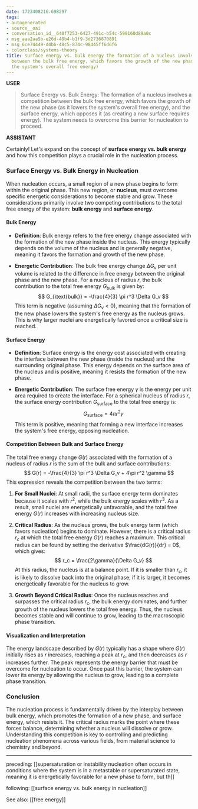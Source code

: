 ```yaml
---
date: 1723408216.698297
tags:
- autogenerated
- source__oai
- conversation_id__640f7253-6427-491c-b54c-599160d89a0c
- msg_aaa2aa5b-e26d-40b4-b1f9-3d2736870891
- msg_6ce74449-d4bb-48c5-874c-98445ff6d6f6
- colorclass/systems-theory
title: surface energy vs. bulk energy the formation of a nucleus involves a competition
  between the bulk free energy, which favors the growth of the new phase (as it lowers
  the system's overall free energy)
---
```


**USER**

> Surface Energy vs. Bulk Energy: The formation of a nucleus involves a competition between the bulk free energy, which favors the growth of the new phase (as it lowers the system's overall free energy), and the surface energy, which opposes it (as creating a new surface requires energy). The system needs to overcome this barrier for nucleation to proceed.


**ASSISTANT**

Certainly! Let's expand on the concept of **surface energy vs. bulk energy** and how this competition plays a crucial role in the nucleation process.

### Surface Energy vs. Bulk Energy in Nucleation

When nucleation occurs, a small region of a new phase begins to form within the original phase. This new region, or **nucleus**, must overcome specific energetic considerations to become stable and grow. These considerations primarily involve two competing contributions to the total free energy of the system: **bulk energy** and **surface energy**.

#### Bulk Energy

- **Definition**: Bulk energy refers to the free energy change associated with the formation of the new phase inside the nucleus. This energy typically depends on the volume of the nucleus and is generally negative, meaning it favors the formation and growth of the new phase.

- **Energetic Contribution**: The bulk free energy change $\Delta G_v$ per unit volume is related to the difference in free energy between the original phase and the new phase. For a nucleus of radius $r$, the bulk contribution to the total free energy $G_{\text{bulk}}$ is given by:
  $$
  G_{\text{bulk}} = -\frac{4}{3} \pi r^3 \Delta G_v
  $$
  This term is negative (assuming $\Delta G_v < 0$), meaning that the formation of the new phase lowers the system's free energy as the nucleus grows. This is why larger nuclei are energetically favored once a critical size is reached.

#### Surface Energy

- **Definition**: Surface energy is the energy cost associated with creating the interface between the new phase (inside the nucleus) and the surrounding original phase. This energy depends on the surface area of the nucleus and is positive, meaning it resists the formation of the new phase.

- **Energetic Contribution**: The surface free energy $\gamma$ is the energy per unit area required to create the interface. For a spherical nucleus of radius $r$, the surface energy contribution $G_{\text{surface}}$ to the total free energy is:
  $$
  G_{\text{surface}} = 4\pi r^2 \gamma
  $$
  This term is positive, meaning that forming a new interface increases the system's free energy, opposing nucleation.

#### Competition Between Bulk and Surface Energy

The total free energy change $G(r)$ associated with the formation of a nucleus of radius $r$ is the sum of the bulk and surface contributions:
$$
G(r) = -\frac{4}{3} \pi r^3 \Delta G_v + 4\pi r^2 \gamma
$$
This expression reveals the competition between the two terms:

1. **For Small Nuclei**: At small radii, the surface energy term dominates because it scales with $r^2$, while the bulk energy scales with $r^3$. As a result, small nuclei are energetically unfavorable, and the total free energy $G(r)$ increases with increasing nucleus size.

2. **Critical Radius**: As the nucleus grows, the bulk energy term (which favors nucleation) begins to dominate. However, there is a critical radius $r_c$ at which the total free energy $G(r)$ reaches a maximum. This critical radius can be found by setting the derivative $\frac{dG(r)}{dr} = 0$, which gives:
   $$
   r_c = \frac{2\gamma}{\Delta G_v}
   $$
   At this radius, the nucleus is at a balance point. If it is smaller than $r_c$, it is likely to dissolve back into the original phase; if it is larger, it becomes energetically favorable for the nucleus to grow.

3. **Growth Beyond Critical Radius**: Once the nucleus reaches and surpasses the critical radius $r_c$, the bulk energy dominates, and further growth of the nucleus lowers the total free energy. Thus, the nucleus becomes stable and will continue to grow, leading to the macroscopic phase transition.

#### Visualization and Interpretation

The energy landscape described by $G(r)$ typically has a shape where $G(r)$ initially rises as $r$ increases, reaching a peak at $r_c$, and then decreases as $r$ increases further. The peak represents the energy barrier that must be overcome for nucleation to occur. Once past this barrier, the system can lower its energy by allowing the nucleus to grow, leading to a complete phase transition.

### Conclusion

The nucleation process is fundamentally driven by the interplay between bulk energy, which promotes the formation of a new phase, and surface energy, which resists it. The critical radius marks the point where these forces balance, determining whether a nucleus will dissolve or grow. Understanding this competition is key to controlling and predicting nucleation phenomena across various fields, from material science to chemistry and beyond.


---

preceding: [[supersaturation or instability nucleation often occurs in conditions where the system is in a metastable or supersaturated state, meaning it is energetically favorable for a new phase to form, but th]]  


following: [[surface energy vs. bulk energy in nucleation]]

See also: [[free energy]]